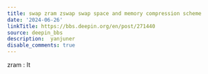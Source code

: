 ```yaml
---
title: swap zram zswap swap space and memory compression scheme
date: '2024-06-26'
linkTitle: https://bbs.deepin.org/en/post/271440
source: deepin_bbs
description:  yanjuner 
disable_comments: true
---
```

zram : It 
